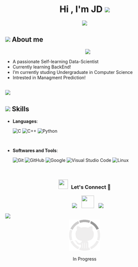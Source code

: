 
<h1 align="center"><b>Hi , I'm JD </b><img src="(https://media.giphy.com/media/du3J3cXyzhj75IOgvA/giphy.gif)" width="35"></h1>

<p align="center">
<!--   <a href="https://github.com/DenverCoder1/readme-typing-svg"> -->
<img src="https://readme-typing-svg.herokuapp.com?font=Time+New+Roman&color=cyan&size=25&center=true&vCenter=true&width=600&height=100&lines=Computer+Science+Student..&hearts;++;Data+Science+Enthusiast,;Python+Java,;Love+to+learn+new+stuffs..<3"></a>
</p>

## <picture><img src = "https://user-images.githubusercontent.com/63050133/156777293-72a6e681-2582-4a9d-ad92-09d1181d47c7.gif" width = 50px></picture> **About me**

<picture> <img align="right" src="https://media.giphy.com/media/fwbZnTftCXVocKzfxR/giphy.gif" width = 250px></picture>
<br>

- A passionate Self-learning Data-Scientist
- Currently learning BackEnd!
- I’m currently studing Undergraduate in Computer Science
- Intrested in Managment Prediction!
<br>
<img src="https://user-images.githubusercontent.com/73097560/115834477-dbab4500-a447-11eb-908a-139a6edaec5c.gif"><br>

## <img src="https://media2.giphy.com/media/QssGEmpkyEOhBCb7e1/giphy.gif?cid=ecf05e47a0n3gi1bfqntqmob8g9aid1oyj2wr3ds3mg700bl&rid=giphy.gif" width ="25"><b> Skills</b>

<p align="center">

- **Languages**:
    
    ![C](https://img.shields.io/badge/C%20-%232370ED.svg?style=for-the-badge&logo=c&logoColor=white)
    ![C++](https://img.shields.io/badge/C++%20-%2300599C.svg?style=for-the-badge&logo=c%2B%2B&logoColor=white)
    ![Python](https://img.shields.io/badge/Python%20-%2314354C.svg?style=for-the-badge&logo=python&logoColor=white)
<br>   
    
- **Softwares and Tools**:

    ![Git](https://img.shields.io/badge/git-%23F05033.svg?style=for-the-badge&logo=git&logoColor=white)
    ![GitHub](https://img.shields.io/badge/github-%23121011.svg?style=for-the-badge&logo=github&logoColor=white)
    ![Google](https://img.shields.io/badge/google-%234285F4.svg?style=for-the-badge&logo=google&logoColor=white)
    ![Visual Studio Code](https://img.shields.io/badge/Visual%20Studio%20Code-0078d7.svg?style=for-the-badge&logo=visual-studio-code&logoColor=white)
    ![Linux](https://img.shields.io/badge/Linux-FCC624?style=for-the-badge&logo=linux&logoColor=black) 
<br>
</p>

<h3 align="center" > <img src="https://media.giphy.com/media/iY8CRBdQXODJSCERIr/giphy.gif" width="30" height="30" style="margin-right: 10px;">Let's Connect 🤝 </h3>

<p align="center">

 <div align="center"  class="icons-social" style="margin-left: 10px;">
<!--    **for linkedin**-->
        <a style="margin-left: 10px;"  target="_blank" href="https://www.linkedin.com/in/ayush-luhar-532698228/">
			<img src="https://img.icons8.com/doodle/40/000000/linkedin--v2.png" ></a>
<!--    **for github**-->
        <a style="margin-left: 10px;" target="_blank" href="https://github.com/21-JD">
		<img src="https://camo.githubusercontent.com/a76d7b27615c8e32ae0ece14379ac62444c8fe1ef0a537eb83b2571d4887c997/68747470733a2f2f696d672e69636f6e73382e636f6d2f646f6f646c652f34302f3030303030302f6769746875622d2d76312e706e67" width="40" height="40"></a>
<!--    **for instagram**-->
<!--         <a style="margin-left: 10px;" target="_blank" href="https://www.instagram.com/zeeidev/">
			<img src="https://img.icons8.com/doodle/40/000000/instagram-new--v2.png"></a> -->
<!--    **for twitter**-->
		<a style="margin-left: 10px;" target="_blank" href="https://twitter.com/jineshdolia">
			<img src="https://img.icons8.com/doodle/1x/twitter-squared--v2.png" ></a>
      </div>

</p>

</div>
<img src="https://user-images.githubusercontent.com/73097560/115834477-dbab4500-a447-11eb-908a-139a6edaec5c.gif">
<br>
<!--<div align='center'>

## <b>Thank You✨</b>
</div>
-->
<div align=center>
	<img src="https://raw.githubusercontent.com/AhmedFathyDev/AhmedFathyDev/main/GitHub.gif" alt="GitHub Octocat Logo" height="100">
        <p>In Progress</p>
</div>
<br>
